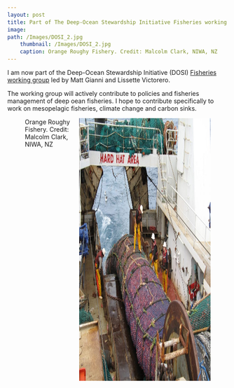 ```yaml
---
layout: post
title: Part of The Deep-Ocean Stewardship Initiative Fisheries working group
image: 
path: /Images/DOSI_2.jpg
    thumbnail: /Images/DOSI_2.jpg
    caption: Orange Roughy Fishery. Credit: Malcolm Clark, NIWA, NZ
---
```


I am now part of the Deep-Ocean Stewardship Initiative (DOSI) [Fisheries working group](https://www.dosi-project.org/topics/deep-ocean-fisheries/) led by Matt Gianni and Lissette Victorero.

The working group will actively contribute to policies and fisheries management of deep oean fisheries. I hope to contribute specifically to work on mesopelagic fisheries, climate change and carbon sinks.


<figure>
<img src="/Images/DOSI.jpg" style="float: right;" width = "300" height = "600" alt="" >
    <figcaption>Orange Roughy Fishery. Credit: Malcolm Clark, NIWA, NZ</figcaption>
</figure>
